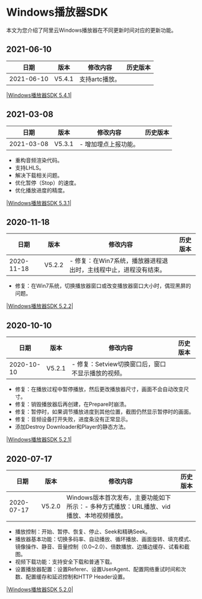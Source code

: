 # Windows播放器SDK

本文为您介绍了阿里云Windows播放器在不同更新时间对应的更新功能。

## 2021-06-10

|**日期**|**版本**|**修改内容**|**历史版本**|
|------|------|--------|--------|
|2021-06-10|V5.4.1|支持artc播放。

|[Windows播放器SDK 5.4.1](https://alivc-demo-cms.alicdn.com/versionProduct/sourceCode/playVideo/5.4.1/ApsaraVideo_videoPlay_v5.4.1_Windows_20210610.zip)|

## 2021-03-08

|**日期**|**版本**|**修改内容**|**历史版本**|
|------|------|--------|--------|
|2021-03-08|V5.3.1|-   增加埋点上报功能。
-   重构音频渲染代码。
-   支持LHLS。
-   解决下载相关问题。
-   优化暂停（Stop）的速度。
-   优化播放进度的精度。

|[Windows播放器SDK 5.3.1](https://alivc-demo-cms.alicdn.com/versionProduct/sourceCode/playVideo/5.3.1/ApsaraVideo_videoPlay_v5.3.1_Windows_20210308.zip)|

## 2020-11-18

|**日期**|**版本**|**修改内容**|**历史版本**|
|------|------|--------|--------|
|2020-11-18|V5.2.2|-   修复：在Win7系统，播放器进程退出时，主线程中止，进程没有结束。
-   修复：在Win7系统，切换播放器窗口或改变播放器窗口大小时，偶现黑屏的问题。

|[Windows播放器SDK 5.2.2](https://alivc-demo-cms.alicdn.com/versionProduct/sourceCode/playVideo/5.2.2/ApsaraVideo_videoPlay_v5.2.2_Windows_20201118.zip)|

## 2020-10-10

|**日期**|**版本**|**修改内容**|**历史版本**|
|------|------|--------|--------|
|2020-10-10|V5.2.1|-   修复：Setview切换窗口后，窗口不显示播放的视频。
-   修复：在播放过程中暂停播放，然后更改播放器尺寸，画面不会自动改变尺寸。
-   修复：销毁播放器后再创建，在Prepare时崩溃。
-   修复：暂停时，如果调节播放进度到其他位置，截图仍然显示暂停时的画面。
-   修复：音频设备打开失败，进度条没有正常显示。
-   添加Destroy Downloader和Player的静态方法。

|[Windows播放器SDK 5.2.1](https://alivc-demo-cms.alicdn.com/versionProduct/sourceCode/playVideo/5.2.1/ApsaraVideo_videoPlay_v5.2.1_Windows_20201010.zip)|

## 2020-07-17

|**日期**|**版本**|**修改内容**|**历史版本**|
|------|------|--------|--------|
|2020-07-17|V5.2.0|Windows版本首次发布，主要功能如下所示：-   多种方式播放：URL播放、vid播放、本地视频播放。
-   播放控制：开始、暂停、恢复、停止、Seek和精确Seek。
-   播放器基本功能：切换多码率、自动播放、循环播放、画面旋转、填充模式、镜像操作、静音、音量控制（0.0~2.0）、倍数播放、边播边缓存、试看和截图。
-   视频下载功能：支持安全下载和普通下载。
-   设置播放器配置：设置Referer、设置UserAgent、配置网络重试时间和次数、配置缓存和延迟控制和HTTP Header设置。

|[Windows播放器SDK 5.2.0](https://alivc-demo-cms.alicdn.com/versionProduct/sourceCode/playVideo/5.2.0/ApsaraVideo_videoPlay_v5.2.0_Windows_20200717.zip)|


